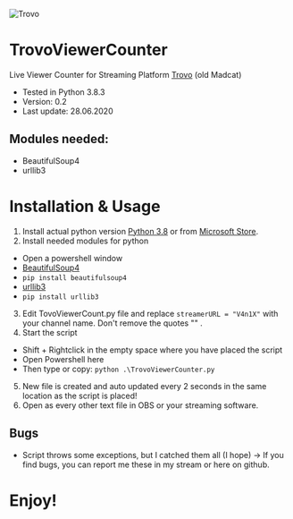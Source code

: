 ![Trovo](https://static.trovo.live/cat/img/f4bf211.png)
# TrovoViewerCounter
Live Viewer Counter for Streaming Platform [Trovo](https://trovo.live/) (old Madcat)

- Tested in Python 3.8.3
- Version: 0.2
- Last update: 28.06.2020

## Modules needed:
- BeautifulSoup4
- urllib3

# Installation & Usage
1. Install actual python version [Python 3.8](https://www.python.org/downloads/) or from [Microsoft Store](https://www.microsoft.com/de-de/p/python-38/9mssztt1n39l).
2. Install needed modules for python
- Open a powershell window
- [BeautifulSoup4](https://pypi.org/project/beautifulsoup4/)
 - `pip install beautifulsoup4`
- [urllib3](https://pypi.org/project/urllib3/)
 - `pip install urllib3`
3. Edit TovoViewerCount.py file and replace 
`streamerURL = "V4n1X"` with your channel name. Don't remove the quotes "" .
4. Start the script
- Shift + Rightclick in the empty space where you have placed the script
- Open Powershell here
- Then type or copy: `python .\TrovoViewerCounter.py`
5. New file is created and auto updated every 2 seconds in the same location as the script is placed!
6. Open as every other text file in OBS or your streaming software.

## Bugs
- Script throws some exceptions, but I catched them all (I hope)
-> If you find bugs, you can report me these in my stream or here on github.

# Enjoy!
